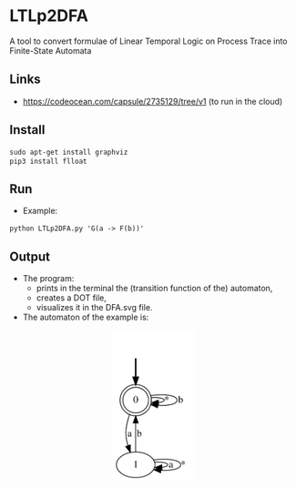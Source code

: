 # LTLp2DFA
A tool to convert formulae of Linear Temporal Logic on Process Trace into Finite-State Automata

## Links
- https://codeocean.com/capsule/2735129/tree/v1 (to run in the cloud)

## Install
```
sudo apt-get install graphviz
pip3 install flloat
```

## Run
- Example:
```
python LTLp2DFA.py 'G(a -> F(b))'
```

## Output
* The program:
    * prints in the terminal the (transition function of the) automaton,
    * creates a DOT file,
    * visualizes it in the DFA.svg file.
* The automaton of the example is:

<p align="center">
  <img width="148" height="265" src="./output/DFA.svg" />
</p>
